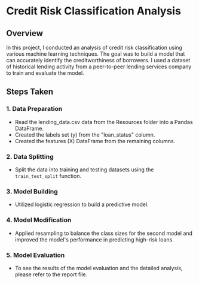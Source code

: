 # Credit Risk Classification Analysis

## Overview

In this project, I conducted an analysis of credit risk classification using various machine learning techniques. The goal was to build a model that can accurately identify the creditworthiness of borrowers. I used a dataset of historical lending activity from a peer-to-peer lending services company to train and evaluate the model.

## Steps Taken

### 1. Data Preparation

- Read the lending_data.csv data from the Resources folder into a Pandas DataFrame.
- Created the labels set (y) from the "loan_status" column.
- Created the features (X) DataFrame from the remaining columns.

### 2. Data Splitting

- Split the data into training and testing datasets using the `train_test_split` function.

### 3. Model Building

- Utilized logistic regression to build a predictive model.

### 4. Model Modification

- Applied resampling to balance the class sizes for the second model and improved the model's performance in predicting high-risk loans.

### 5. Model Evaluation

- To see the results of the model evaluation and the detailed analysis, please refer to the report file.
